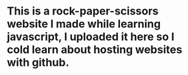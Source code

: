 # This is a rock-paper-scissors website I made while learning javascript, I uploaded it here so I cold learn about hosting websites with github.

